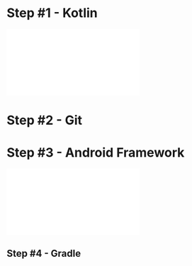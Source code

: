 # Step #1 - Kotlin
![Atomic Kotlin](Atomic%20Kotlin.md)

# Step #2 - Git
# Step #3 - Android Framework
![Android Project](Android%20Project.md)

## Step #4 - Gradle